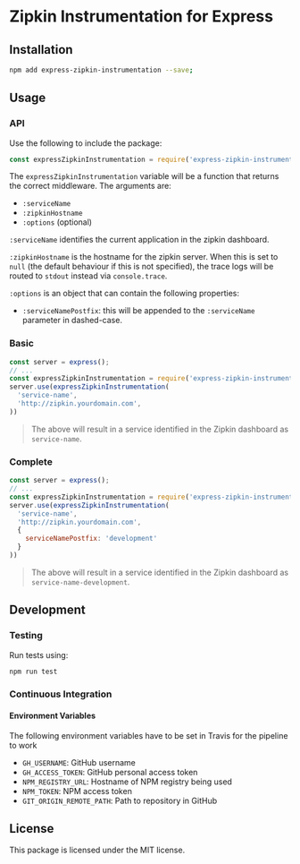 # Zipkin Instrumentation for Express

## Installation

```bash
npm add express-zipkin-instrumentation --save;
```

## Usage

### API

Use the following to include the package:

```javascript
const expressZipkinInstrumentation = require('express-zipkin-instrumentation');
```

The `expressZipkinInstrumentation` variable will be a function that returns the correct middleware. The arguments are:

- `:serviceName`
- `:zipkinHostname`
- `:options` (optional)

`:serviceName` identifies the current application in the zipkin dashboard.

`:zipkinHostname` is the hostname for the zipkin server. When this is set to `null` (the default behaviour if this is not specified), the trace logs will be routed to `stdout` instead via `console.trace`.

`:options` is an object that can contain the following properties:

- `:serviceNamePostfix`: this will be appended to the `:serviceName` parameter in dashed-case.

### Basic
```javascript
const server = express();
// ...
const expressZipkinInstrumentation = require('express-zipkin-instrumentation');
server.use(expressZipkinInstrumentation(
  'service-name',
  'http://zipkin.yourdomain.com',
))
```

> The above will result in a service identified in the Zipkin dashboard as `service-name`.

### Complete
```javascript
const server = express();
// ...
const expressZipkinInstrumentation = require('express-zipkin-instrumentation');
server.use(expressZipkinInstrumentation(
  'service-name',
  'http://zipkin.yourdomain.com',
  {
    serviceNamePostfix: 'development'
  }
))
```

> The above will result in a service identified in the Zipkin dashboard as `service-name-development`.


## Development
### Testing
Run tests using:

```bash
npm run test
```

### Continuous Integration
#### Environment Variables
The following environment variables have to be set in Travis for the pipeline to work

- `GH_USERNAME`: GitHub username
- `GH_ACCESS_TOKEN`: GitHub personal access token
- `NPM_REGISTRY_URL`: Hostname of NPM registry being used
- `NPM_TOKEN`: NPM access token
- `GIT_ORIGIN_REMOTE_PATH`: Path to repository in GitHub

## License

This package is licensed under the MIT license.